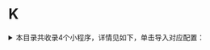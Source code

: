 # K
<details>
<summary>
本目录共收录4个小程序，详情见如下，单击导入对应配置：
</summary>

- [库迪咖啡](https://quantumult.app/x/open-app/add-resource?remote-resource=%7B%22rewrite_remote%22%3A%20%5B%22https%3A%2F%2Fraw.githubusercontent.com%2Fzirawell%2FR-Store%2Fmain%2FRule%2FQuanX%2FAdblock%2FApplet%2FWechat%2FK%2F%E5%BA%93%E8%BF%AA%E5%92%96%E5%95%A1%2Frewrite%2Fcotti.conf%2C%20tag%3D%E5%BA%93%E8%BF%AA%E5%92%96%E5%95%A1%22%5D%7D)
- [快狗打车搬家](https://quantumult.app/x/open-app/add-resource?remote-resource=%7B%22rewrite_remote%22%3A%20%5B%22https%3A%2F%2Fraw.githubusercontent.com%2Fzirawell%2FR-Store%2Fmain%2FRule%2FQuanX%2FAdblock%2FApplet%2FWechat%2FK%2F%E5%BF%AB%E7%8B%97%E6%89%93%E8%BD%A6%E6%90%AC%E5%AE%B6%2Frewrite%2Fkuaigou.conf%2C%20tag%3D%E5%BF%AB%E7%8B%97%E6%89%93%E8%BD%A6%E6%90%AC%E5%AE%B6%22%5D%7D)
- [考试宝](https://quantumult.app/x/open-app/add-resource?remote-resource=%7B%22rewrite_remote%22%3A%20%5B%22https%3A%2F%2Fraw.githubusercontent.com%2Fzirawell%2FR-Store%2Fmain%2FRule%2FQuanX%2FAdblock%2FApplet%2FWechat%2FK%2F%E8%80%83%E8%AF%95%E5%AE%9D%2Frewrite%2Fyisouti.conf%2C%20tag%3D%E8%80%83%E8%AF%95%E5%AE%9D%22%5D%7D)
- [肯德基+](https://quantumult.app/x/open-app/add-resource?remote-resource=%7B%22rewrite_remote%22%3A%20%5B%22https%3A%2F%2Fraw.githubusercontent.com%2Fzirawell%2FR-Store%2Fmain%2FRule%2FQuanX%2FAdblock%2FApplet%2FWechat%2FK%2F%E8%82%AF%E5%BE%B7%E5%9F%BA%2B%2Frewrite%2Fkfc.conf%2C%20tag%3D%E8%82%AF%E5%BE%B7%E5%9F%BA%2B%22%5D%7D)

</details>